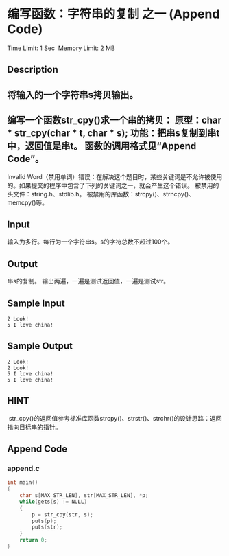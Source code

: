 # 编写函数：字符串的复制 之一 (Append Code)
Time Limit: 1 Sec  Memory Limit: 2 MB


## Description
将输入的一个字符串s拷贝输出。
-----------------------------------------------------------------------------
编写一个函数str_cpy()求一个串的拷贝：
原型：char * str_cpy(char * t, char * s);
功能：把串s复制到串t中，返回值是串t。
函数的调用格式见“Append Code”。
-----------------------------------------------------------------------------
Invalid Word（禁用单词）错误：在解决这个题目时，某些关键词是不允许被使用的。如果提交的程序中包含了下列的关键词之一，就会产生这个错误。
被禁用的头文件：string.h、stdlib.h。
被禁用的库函数：strcpy()、strncpy()、memcpy()等。


## Input

输入为多行。每行为一个字符串s。s的字符总数不超过100个。



## Output
串s的复制。
输出两遍，一遍是测试返回值，一遍是测试str。


## Sample Input
```
2 Look!
5 I love china!

```
## Sample Output
```
2 Look!
2 Look!
5 I love china!
5 I love china!

```

## HINT
 str_cpy()的返回值参考标准库函数strcpy()、strstr()、strchr()的设计思路：返回指向目标串的指针。

## Append Code
### append.c
```c
int main()
{
    char s[MAX_STR_LEN], str[MAX_STR_LEN], *p;
    while(gets(s) != NULL)
    {
        p = str_cpy(str, s);
        puts(p);
        puts(str);
    }
    return 0;
}
```
